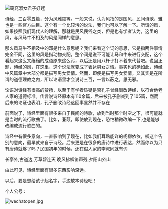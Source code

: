 ![窈窕淑女君子好逑](http://upload-images.jianshu.io/upload_images/48180-d2e55b677c126766.jpg?imageMogr2/auto-orient/strip%7CimageView2/2/w/1240)


诗经，三百零五篇，分为风雅颂等。一般来说，认为风指的是国风，民间诗歌，雅也是一些官方曲目。这个有一个比较污的说法，我们也可以了解一下。所谓的风，如果按照我们现代人的理解，那就是民风民俗之类，但是也有学者认为，这里的风，与风马牛不相及的风是同样的意思。

那么风马牛不相及中的邓是什么意思呢？我们来看这个词的意思，它是指两件事情完全不同，这里的风是指动物交配，整个词是说不可能让马和牛来进行交配，这个看起来这么文绉绉的成语原来这么污，以后还是用八杆子打不着来代替吧。说回正题，诗经的风，在这里，这个说法就变成了表达男女之情。事实也的确如此，诗经中风篇章中大部分都是描写男女爱情。然而，即便是描写男女爱情，又其实是在所谓的道德理教之内，所以论语里才会说诗三百，一言以蔽之，思无邪。


论语对诗经有很高的赞扬，以至于有学者质疑是否孔子曾经删改诗经，以符合他老人家的道德标准。传言说诗经原本有110余篇，后来被孔子删减到了105篇，然而后来的论证也表明，孔子删改诗经这回事显然并不存在


前面说了，诗经里面有很多来自于民间的诗歌，放到当时那个时空之下，很可能就是当时的流行歌曲了。比如，蒹葭，即使放到现在，恐怕稍微改编一下,也是能够改编成流行歌曲的。


诗经中有很多意向，一直影响到了现在，比如我们耳熟能详的杨柳依依，柳这个告别的意向，最早就来自于诗经。后来更是在很多的唐诗中进行表达，然而你以为只有唐诗就够了吗？民国初年的时候，还在俗人家的李叔同就有词

长亭外,古道边,芳草碧连天 
晚风拂柳笛声残,夕阳山外山 

由此可见，诗经里面有很多东西影响深远。

以后，要是想给孩子起名字，手边放本诗经吧！

个人公号：


![wechatopen.jpg](http://upload-images.jianshu.io/upload_images/48180-5799645c2cb418cc.jpg?imageMogr2/auto-orient/strip%7CimageView2/2/w/1240)
